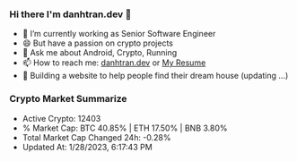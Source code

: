### Hi there I'm danhtran.dev 👋

- 🔭 I’m currently working as Senior Software Engineer
- 😄 But have a passion on crypto projects
- 💬 Ask me about Android, Crypto, Running 
- 📫 How to reach me: <a href="https://danhtran.dev" target="_blank">danhtran.dev</a> or <a href="Dan-Resume.pdf" target="_blank">My Resume</a>
- 🌱 Building a website to help people find their dream house (updating ...)

### Crypto Market Summarize
- Active Crypto: 12403
- % Market Cap: BTC 40.85% | ETH 17.50% | BNB 3.80%
- Total Market Cap Changed 24h: -0.28%
- Updated At: 1/28/2023, 6:17:43 PM
